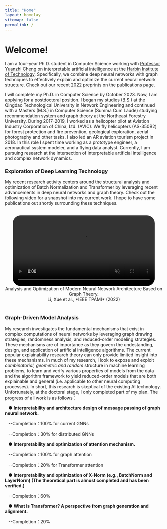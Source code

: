 ```yaml
---
title: "Home"
layout: homelay
sitemap: false
permalink: /
---
```


<style>
code {padding: 6px 8px; font-size: 90%;}
</style>

# Welcome!

I am a four-year Ph.D. student in Computer Science working with <a href="https://www.researchgate.net/scientific-contributions/Yuanzhi-Cheng-57525128" target="_blank">Professor Yuanzhi Cheng</a> on interpretable artificial intelligence at the <a href="http://en.hitsz.edu.cn" target="_blank">Harbin Institute of Technology</a>. Specifically, we combine deep neural networks with graph techniques to effectively explain and optimize the current neural network structure. Check out our recent 2022 preprints on the publications page.

I will complete my Ph.D. in Computer Science by October 2023. Now, I am applying for a postdoctoral position.  I began my studies (B.S.) at the Qingdao Technological University in Network Engineering and continued with a Masters (M.S.) in Computer Science (Summa Cum Laude) studying recommendation system and graph theory at the Northeast Forestry University. During 2017-2019, I worked as a helicopter pilot at Aviation Industry Corporation of China, Ltd. (AVIC). We fly helicopters (AS-350B2) for forest protection and fire prevention, geological exploration, aerial photography and other tasks. I also led an AR aviation tourism project in 2018. In this role I spent time working as a prototype engineer, a aeronautical system modeler, and a flying data analyst. Currently,  I am pursuing research at the intersection of interpretable artificial intelligence and complex network dynamics.

### Exploration of Deep Learning Technology

My recent research activity centers around the structural analysis and optimization of Batch Normalization and Transformer by leveraging recent advancements in deep neural networks and graph theory. Check out the following video for a snapshot into my current work. I hope to have some publications out shortly surrounding these techniques.

<br/>

<div class="row" style="text-align:center">
<video controls autoplay muted loop width="90%" style="display:inline-block; border-radius: 25px; border:0px solid #FFF;">
  <source src="{{ site.url }}{{ site.baseurl }}/images/videos/My_Scene.mp4" type="video/mp4">
  Your browser does not support the video tag.
</video>
  Analysis and Optimization of Modern Neural Network Architecture Based on Graph Theory.
<br/>
Li, Xue et al., *IEEE TPAMI* (2022)
</div>

<br/>

### Graph-Driven Model Analysis

My research investigates the fundamental mechanisms that exist in complex computations of neural networks by leveraging graph drawing strategies, randomness analysis, and reduced-order modeling strategies. These mechanisms are of importance as they govern the undestanding, design, and application of artificial intelligence algorithms. The current popular explainability research theory can only provide limited insight into these mechanisms. In much of my research, I look to expose and exploit *combinatorial, geometric and random* structure in machine learning problems, to learn and verify various properties of models from the data and the algorithm framework to yield reduced-order models that are both explainable and general (i.e. applicable to other neural computing processes). In short, this research is skeptical of the existing AI technology. Unfortunately, at the doctoral stage, I only completed part of my plan. The progress of all work is as follows：

&#8194;	● **Interpretability and architecture design of message passing of graph neural network.**

​		&#8194;--Completion：100% for current GNNs

​		&#8194;--Completion：30% for distributed GNNs

​	&#8194;● **Interpretability and optimization of attention mechanism.**

​        &#8194;--Completion：100% for graph attention

​		&#8194;--Completion：20% for Transformer attention

​	&#8194;● **Interpretability and optimization of X-Norm (e.g., BatchNorm and LayerNorm)                                                          		(The theoretical part is almost completed and has been verified.)**

​		&#8194;--Completion：60%

​	&#8194;● **What is Transformer? A perspective from graph generation and alignment.**

​		&#8194;--Completion：20%

<br/>
